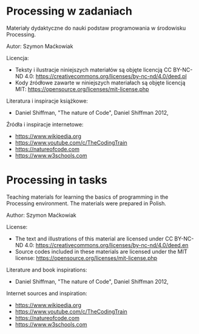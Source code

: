 # Processing w zadaniach

Materiały dydaktyczne do nauki podstaw programowania w środowisku Processing.

Autor: Szymon Maćkowiak

Licencja: 
- Teksty i ilustracje niniejszych materiałów są objęte licencją CC BY-NC-ND 4.0: https://creativecommons.org/licenses/by-nc-nd/4.0/deed.pl
- Kody źródłowe zawarte w niniejszych materiałach są objęte licencją MIT: https://opensource.org/licenses/mit-license.php

Literatura i inspiracje książkowe:
- Daniel Shiffman, "The nature of Code", Daniel Shiffman 2012,

Źródła i inspiracje internetowe:
- https://www.wikipedia.org
- https://www.youtube.com/c/TheCodingTrain
- https://natureofcode.com
- https://www.w3schools.com

# Processing in tasks

Teaching materials for learning the basics of programming in the Processing environment. The materials were prepared in Polish.

Author: Szymon Maćkowiak

License: 
- The text and illustrations of this material are licensed under CC BY-NC-ND 4.0: https://creativecommons.org/licenses/by-nc-nd/4.0/deed.en
- Source codes included in these materials are licensed under the MIT license: https://opensource.org/licenses/mit-license.php

Literature and book inspirations:
- Daniel Shiffman, "The nature of Code", Daniel Shiffman 2012,

Internet sources and inspiration:
- https://www.wikipedia.org
- https://www.youtube.com/c/TheCodingTrain
- https://natureofcode.com
- https://www.w3schools.com
